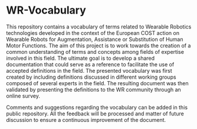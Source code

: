 # WR-Vocabulary
This repository contains a vocabulary of terms related to Wearable Robotics technologies
developed in the context of the European COST action on Wearable Robots for Augmentation, Assistance or Substitution of Human Motor Functions. 
The aim of this project is to work towards the creation of a common understanding of terms and concepts among fields of expertise involved in this field. 
The ultimate goal is to develop a shared documentation that could serve as a reference to facilitate the use of accepted definitions in the field.
The presented vocabulary was first created by including definitions discussed in different working groups composed of several experts in the field. 
The resulting document was then validated by presenting the definitions to the WR community through an online survey. 

Comments and suggestions regarding the vocabulary can be added in this public repository. All the feedback will be processed and matter of future discussion to ensure a continuous improvement of the document.

